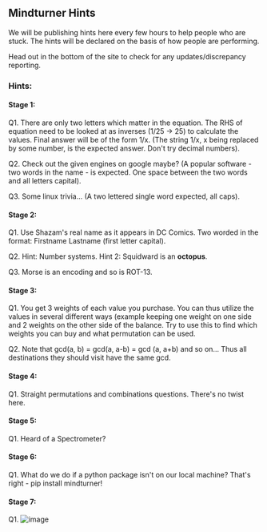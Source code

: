 ## Mindturner Hints

We will be publishing hints here every few hours to help people who are stuck. The hints will be declared on the basis of how people are performing. 

Head out in the bottom of the site to check for any updates/discrepancy reporting.

### Hints:

#### Stage 1:

Q1. There are only two letters which matter in the equation. The RHS of equation need to be looked at as inverses (1/25 -> 25) to calculate the values. Final answer will be of the form 1/x. (The string 1/x, x being replaced by some number, is the expected answer. Don't try decimal numbers).

Q2. Check out the given engines on google maybe? (A popular software - two words in the name - is expected. One space between the two words and all letters capital).

Q3. Some linux trivia... (A two lettered single word expected, all caps).

#### Stage 2:

Q1. Use Shazam's real name as it appears in DC Comics. Two worded in the format: Firstname Lastname (first letter capital).

Q2. Hint: Number systems. Hint 2: Squidward is an **octopus**.

Q3. Morse is an encoding and so is ROT-13.

#### Stage 3:

Q1. You get 3 weights of each value you purchase. You can thus utilize the values in several different ways (example keeping one weight on one side and 2 weights on the other side of the balance. Try to use this to find which weights you can buy and what permutation can be used.

Q2. Note that gcd(a, b) = gcd(a, a-b) = gcd (a, a+b) and so on... Thus all destinations they should visit have the same gcd. 

#### Stage 4:

Q1. Straight permutations and combinations questions. There's no twist here.

#### Stage 5: 

Q1. Heard of a Spectrometer?

#### Stage 6:

Q1. What do we do if a python package isn't on our local machine? That's right - pip install mindturner!

#### Stage 7:

Q1. ![image](https://user-images.githubusercontent.com/61305934/162587485-8d8437ef-6c28-4f4c-8b1f-b1cc46d69d9b.png)


